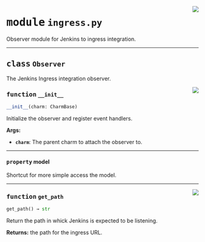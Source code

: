 <!-- markdownlint-disable -->

<a href="../src/ingress.py#L0"><img align="right" style="float:right;" src="https://img.shields.io/badge/-source-cccccc?style=flat-square"></a>

# <kbd>module</kbd> `ingress.py`
Observer module for Jenkins to ingress integration. 



---

## <kbd>class</kbd> `Observer`
The Jenkins Ingress integration observer. 

<a href="../src/ingress.py#L17"><img align="right" style="float:right;" src="https://img.shields.io/badge/-source-cccccc?style=flat-square"></a>

### <kbd>function</kbd> `__init__`

```python
__init__(charm: CharmBase)
```

Initialize the observer and register event handlers. 



**Args:**
 
 - <b>`charm`</b>:  The parent charm to attach the observer to. 


---

#### <kbd>property</kbd> model

Shortcut for more simple access the model. 



---

<a href="../src/ingress.py#L27"><img align="right" style="float:right;" src="https://img.shields.io/badge/-source-cccccc?style=flat-square"></a>

### <kbd>function</kbd> `get_path`

```python
get_path() → str
```

Return the path in whick Jenkins is expected to be listening. 



**Returns:**
  the path for the ingress URL. 


